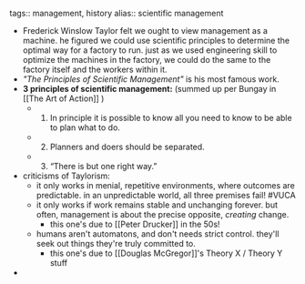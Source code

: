 tags:: management, history
alias:: scientific management

- Frederick Winslow Taylor felt we ought to view management as a machine. he figured we could use scientific principles to determine the optimal way for a factory to run. just as we used engineering skill to optimize the machines in the factory, we could do the same to the factory itself and the workers within it.
- *"The Principles of Scientific Management"* is his most famous work.
- **3 principles of scientific management:** (summed up per Bungay in [[The Art of Action]] )
	- 1. In principle it is possible to know all you need to know to be able to plan what to do.
	- 2. Planners and doers should be separated.
	- 3. “There is but one right way.”
- criticisms of Taylorism:
	- it only works in menial, repetitive environments, where outcomes are predictable. in an unpredictable world, all three premises fail! #VUCA
	- it only works if work remains stable and unchanging forever. but often, management is about the precise opposite, *creating* change.
		- this one's due to [[Peter Drucker]] in the 50s!
	- humans aren't automatons, and don't needs strict control. they'll seek out things they're truly committed to.
		- this one's due to [[Douglas McGregor]]'s Theory X / Theory Y stuff
-